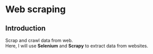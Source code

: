 # Web scraping

## Introduction
Scrap and crawl data from web.
<br>
Here, I will use **Selenium** and **Scrapy** to extract data from websites.
